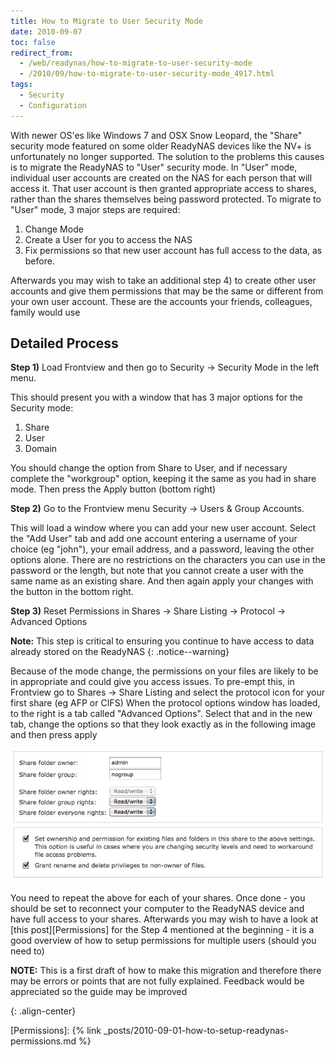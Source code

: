 ```yaml
---
title: How to Migrate to User Security Mode
date: 2010-09-07
toc: false
redirect_from:
  - /web/readynas/how-to-migrate-to-user-security-mode
  - /2010/09/how-to-migrate-to-user-security-mode_4917.html
tags:
  - Security
  - Configuration
---
```


With newer OS'es like Windows 7 and OSX Snow Leopard, the "Share" security mode featured on some older ReadyNAS devices like the NV+ is unfortunately no longer supported. The solution to the problems this causes is to migrate the ReadyNAS to "User" security mode. In "User" mode, individual user accounts are created on the NAS for each person that will access it. That user account is then granted appropriate access to shares, rather than the shares themselves being password protected. To migrate to "User" mode, 3 major steps are required:

1. Change Mode
2. Create a User for you to access the NAS
3. Fix permissions so that new user account has full access to the data, as before.

Afterwards you may wish to take an additional step 4) to create other user accounts and give them permissions that may be the same or different from your own user account. These are the accounts your friends, colleagues, family would use

##  Detailed Process

**Step 1)** Load Frontview and then go to Security → Security Mode in the left menu.

This should present you with a window that has 3 major options for the Security mode:

1. Share
2. User
3. Domain

You should change the option from Share to User, and if necessary complete the "workgroup" option, keeping it the same as you had in share mode. Then press the Apply button (bottom right)

**Step 2)** Go to the Frontview menu Security → Users & Group Accounts.

This will load a window where you can add your new user account. Select the "Add User" tab and add one account entering a username of your choice (eg "john"), your email address, and a password, leaving the other options alone. There are no restrictions on the characters you can use in the password or the length, but note that you cannot create a user with the same name as an existing share. And then again apply your changes with the button in the bottom right.

**Step 3)** Reset Permissions in Shares → Share Listing → Protocol → Advanced Options

**Note:** This step is critical to ensuring you continue to have access to data already stored on the ReadyNAS
{: .notice--warning}

Because of the mode change, the permissions on your files are likely to be in appropriate and could give you access issues. To pre-empt this, in Frontview go to Shares → Share Listing and select the protocol icon for your first share (eg AFP or CIFS) When the protocol options window has loaded, to the right is a tab called "Advanced Options". Select that and in the new tab, change the options so that they look exactly as in the following image and then press apply

![Advanced Share Permissions Img][]

You need to repeat the above for each of your shares. Once done - you should be set to reconnect your computer to the ReadyNAS device and have full access to your shares. Afterwards you may wish to have a look at [this post][Permissions] for the Step 4 mentioned at the beginning - it is a good overview of how to setup permissions for multiple users (should you need to)

**NOTE:** This is a first draft of how to make this migration and therefore there may be errors or points that are not fully explained. Feedback would be appreciated so the guide may be improved

[Advanced Share Permissions Img]: /assets/images/readynas/AdvancedSharePermissions.JPG "Advanced Share Permissions"
{: .align-center}

[Permissions]: {% link _posts/2010-09-01-how-to-setup-readynas-permissions.md %}


